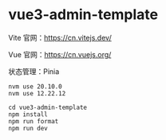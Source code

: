 # vue3-admin-template

Vite 官网：https://cn.vitejs.dev/

Vue 官网：https://cn.vuejs.org/

状态管理：Pinia

```shell
nvm use 20.10.0
nvm use 12.22.12

cd vue3-admin-template
npm install
npm run format
npm run dev
```
